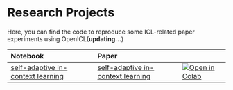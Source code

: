 # Research Projects
Here, you can find the code to reproduce some ICL-related paper experiments using OpenICL(**updating...**)

| Notebook     |      Paper      |   |
|:----------|:-------------|:-------------|
[self-adaptive in-context learning](https://github.com/Shark-NLP/OpenICL/blob/main/examples/research_projects/self-adaptive_in-context_learning.ipynb) | [self-adaptive in-context learning](https://arxiv.org/abs/2212.10375) | [![Open in Colab](https://colab.research.google.com/assets/colab-badge.svg)](https://colab.research.google.com/github/Shark-NLP/OpenICL/blob/main/examples/research_projects/self-adaptive_in-context_learning.ipynb) |

